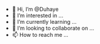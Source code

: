 - 👋 Hi, I’m @Duhaye
- 👀 I’m interested in ...
- 🌱 I’m currently learning ...
- 💞️ I’m looking to collaborate on ...
- 📫 How to reach me ...

<!---
Duhaye/Duhaye is a ✨ special ✨ repository because its `README.md` (this file) appears on your GitHub profile.
You can click the Preview link to take a look at your changes.
--->

